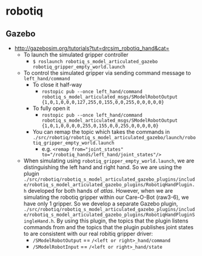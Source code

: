 # robotiq
## Gazebo
* http://gazebosim.org/tutorials?tut=drcsim_robotiq_hand&cat=
  * To launch the simulated gripper controller
    * `$ roslaunch robotiq_s_model_articulated_gazebo robotiq_gripper_empty_world.launch`
  * To control the simulated gripper via sending command message to `left_hand/command`
    * To close it half-way
      * `rostopic pub --once left_hand/command robotiq_s_model_articulated_msgs/SModelRobotOutput {1,0,1,0,0,0,127,255,0,155,0,0,255,0,0,0,0,0}`
    * To fully open it
      * `rostopic pub --once left_hand/command robotiq_s_model_articulated_msgs/SModelRobotOutput {1,0,1,0,0,0,0,255,0,155,0,0,255,0,0,0,0,0}`
    * You can remap the topic which takes the commands in `./src/robotiq/robotiq_s_model_articulated_gazebo/launch/robotiq_gripper_empty_world.launch`
      * e.g. `<remap from="joint_states" to="/robotiq_hands/left_hand/joint_states"/>`
  * When simulating using `robotiq_gripper_empty_world.launch`, we are distinguishing the left hand and right hand. So we are using the plugin `./src/robotiq/robotiq_s_model_articulated_gazebo_plugins/include/robotiq_s_model_articulated_gazebo_plugins/RobotiqHandPlugin.h` developed for both hands of *atlas*. However, when we are simulating the robotiq gripper within our Care-O-Bot (raw3-6), we have only 1 gripper. So we develop a separate Gazebo plugin, `./src/robotiq/robotiq_s_model_articulated_gazebo_plugins/include/robotiq_s_model_articulated_gazebo_plugins/RobotiqHandPluginSingleHand.h`. By using this plugin, the topics that the plugin listens commands from and the topics that the plugin publishes joint states to are consistent with our real robitiq gripper driver:
    * `/SModelRobotOutput` == `/<left or right>_hand/command`
    * `/SModelRobotInput` == `/<left or right>_hand/state`
